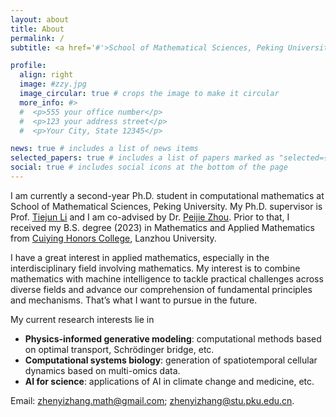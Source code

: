 ```yaml
---
layout: about
title: About
permalink: /
subtitle: <a href='#'>School of Mathematical Sciences, Peking University</a> 

profile:
  align: right
  image: #zzy.jpg
  image_circular: true # crops the image to make it circular
  more_info: #>
  #  <p>555 your office number</p>
  #  <p>123 your address street</p>
  #  <p>Your City, State 12345</p>

news: true # includes a list of news items
selected_papers: true # includes a list of papers marked as "selected={true}"
social: true # includes social icons at the bottom of the page
---
```


I am currently a second-year Ph.D. student in computational mathematics at School of Mathematical Sciences, Peking University. My Ph.D. supervisor is Prof. [Tiejun Li](https://www.math.pku.edu.cn/teachers/litj/) and I am co-advised by Dr. [Peijie Zhou](https://cliffzhou92.github.io/). Prior to that, I received my B.S. degree (2023) in Mathematics and Applied Mathematics from [Cuiying Honors College](http://chc.lzu.edu.cn), Lanzhou University.  

I have a great interest in applied mathematics, especially in the interdisciplinary field involving mathematics.  My interest is to combine mathematics with  machine intelligence to tackle practical challenges  across diverse fields and advance our comprehension of fundamental principles and mechanisms. That’s what I want to pursue in the future.

My current research interests lie in 
- **Physics-informed generative modeling**: computational methods based on optimal transport, Schrödinger bridge, etc. 
- **Computational systems biology**: generation of spatiotemporal cellular dynamics based on multi-omics data.
- **AI for science**: applications of AI in climate change and medicine, etc. 


Email: [zhenyizhang.math@gmail.com](mailto:zhenyizhang.math@gmail.com); [zhenyizhang@stu.pku.edu.cn](mailto:zhenyizhang@stu.pku.edu.cn).

